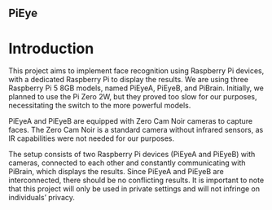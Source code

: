 ## PiEye
# Introduction
This project aims to implement face recognition using Raspberry Pi devices, with a dedicated Raspberry Pi to display the results. We are using three Raspberry Pi 5 8GB models, named PiEyeA, PiEyeB, and PiBrain. Initially, we planned to use the Pi Zero 2W, but they proved too slow for our purposes, necessitating the switch to the more powerful models.

PiEyeA and PiEyeB are equipped with Zero Cam Noir cameras to capture faces. The Zero Cam Noir is a standard camera without infrared sensors, as IR capabilities were not needed for our purposes.

The setup consists of two Raspberry Pi devices (PiEyeA and PiEyeB) with cameras, connected to each other and constantly communicating with PiBrain, which displays the results. Since PiEyeA and PiEyeB are interconnected, there should be no conflicting results. It is important to note that this project will only be used in private settings and will not infringe on individuals’ privacy.
